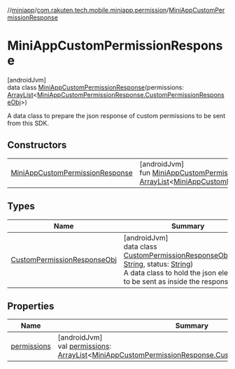 //[miniapp](../../../index.md)/[com.rakuten.tech.mobile.miniapp.permission](../index.md)/[MiniAppCustomPermissionResponse](index.md)

# MiniAppCustomPermissionResponse

[androidJvm]\
data class [MiniAppCustomPermissionResponse](index.md)(permissions: [ArrayList](https://kotlinlang.org/api/latest/jvm/stdlib/kotlin.collections/-array-list/index.html)&lt;[MiniAppCustomPermissionResponse.CustomPermissionResponseObj](-custom-permission-response-obj/index.md)&gt;)

A data class to prepare the json response of custom permissions to be sent from this SDK.

## Constructors

| | |
|---|---|
| [MiniAppCustomPermissionResponse](-mini-app-custom-permission-response.md) | [androidJvm]<br>fun [MiniAppCustomPermissionResponse](-mini-app-custom-permission-response.md)(permissions: [ArrayList](https://kotlinlang.org/api/latest/jvm/stdlib/kotlin.collections/-array-list/index.html)&lt;[MiniAppCustomPermissionResponse.CustomPermissionResponseObj](-custom-permission-response-obj/index.md)&gt;) |

## Types

| Name | Summary |
|---|---|
| [CustomPermissionResponseObj](-custom-permission-response-obj/index.md) | [androidJvm]<br>data class [CustomPermissionResponseObj](-custom-permission-response-obj/index.md)(name: [String](https://kotlinlang.org/api/latest/jvm/stdlib/kotlin/-string/index.html), status: [String](https://kotlinlang.org/api/latest/jvm/stdlib/kotlin/-string/index.html))<br>A data class to hold the json elements to be sent as inside the response. |

## Properties

| Name | Summary |
|---|---|
| [permissions](permissions.md) | [androidJvm]<br>val [permissions](permissions.md): [ArrayList](https://kotlinlang.org/api/latest/jvm/stdlib/kotlin.collections/-array-list/index.html)&lt;[MiniAppCustomPermissionResponse.CustomPermissionResponseObj](-custom-permission-response-obj/index.md)&gt; |
